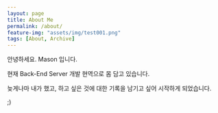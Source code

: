 ```yaml
---
layout: page
title: About Me
permalink: /about/
feature-img: "assets/img/test001.png"
tags: [About, Archive]
---
```


안녕하세요. Mason 입니다.

현재 Back-End Server 개발 현역으로 몸 담고 있습니다.

늦게나마 내가 했고, 하고 싶은 것에 대한 기록을 남기고 싶어 시작하게 되었습니다.

;)

